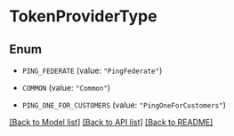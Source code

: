 # TokenProviderType

## Enum


* `PING_FEDERATE` (value: `"PingFederate"`)

* `COMMON` (value: `"Common"`)

* `PING_ONE_FOR_CUSTOMERS` (value: `"PingOneForCustomers"`)


[[Back to Model list]](../README.md#documentation-for-models) [[Back to API list]](../README.md#documentation-for-api-endpoints) [[Back to README]](../README.md)


